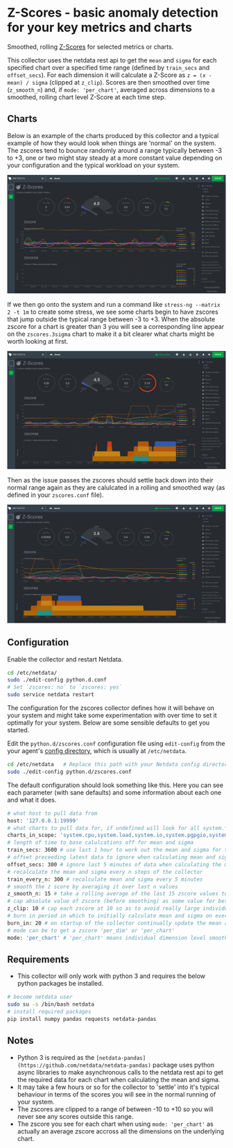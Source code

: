 <!--
---
title: "zscores"
custom_edit_url: https://github.com/netdata/netdata/edit/master/collectors/python.d.plugin/zscores/README.md
---
-->

# Z-Scores - basic anomaly detection for your key metrics and charts

Smoothed, rolling [Z-Scores](https://en.wikipedia.org/wiki/Standard_score) for selected metrics or charts. 

This collector uses the netdata rest api to get the `mean` and `sigma` for each specified chart over a specified time range (defined by `train_secs` and `offset_secs`). For each dimension it will calculate a Z-Score as `z = (x - mean) / sigma` (clipped at `z_clip`). Scores are then smoothed over time (`z_smooth_n`) and, if `mode: 'per_chart'`, averaged across dimensions to a smoothed, rolling chart level Z-Score at each time step.

## Charts

Below is an example of the charts produced by this collector and a typical example of how they would look when things are 'normal' on the system. The zscores tend to bounce randomly around a range typically between -3 to +3, one or two might stay steady at a more constant value depending on your configuration and the typical workload on your system. 

![alt text](https://github.com/andrewm4894/random/blob/master/images/netdata/netdata-zscores-collector-normal.jpg)

If we then go onto the system and run a command like `stress-ng --matrix 2 -t 1m` to create some stress, we see some charts begin to have zscores that jump outside the typical range between -3 to +3. When the absolute zscore for a chart is greater than 3 you will see a corresponding line appear on the `zscores.3sigma` chart to make it a bit clearer what charts might be worth looking at first.

![alt text](https://github.com/andrewm4894/random/blob/master/images/netdata/netdata-zscores-collector-abnormal.jpg)

Then as the issue passes the zscores should settle back down into their normal range again as they are calulcated in a rolling and smoothed way (as defined in your `zscores.conf` file). 

![alt text](https://github.com/andrewm4894/random/blob/master/images/netdata/netdata-zscores-collector-normal-again.jpg)

## Configuration

Enable the collector and restart Netdata.

```bash
cd /etc/netdata/
sudo ./edit-config python.d.conf
# Set `zscores: no` to `zscores: yes`
sudo service netdata restart
```

The configuration for the zscores collector defines how it will behave on your system and might take some experimentation with over time to set it optimally for your system. Below are some sensible defaults to get you started. 

Edit the `python.d/zscores.conf` configuration file using `edit-config` from the your agent's [config
directory](https://learn.netdata.cloud/guides/step-by-step/step-04#find-your-netdataconf-file), which is usually at `/etc/netdata`.

```bash
cd /etc/netdata   # Replace this path with your Netdata config directory, if different
sudo ./edit-config python.d/zscores.conf
```

The default configuration should look something like this. Here you can see each parameter (with sane defaults) and some information about each one and what it does.

```bash
# what host to pull data from
host: '127.0.0.1:19999'
# what charts to pull data for, if undefined will look for all system.* charts
charts_in_scope: 'system.cpu,system.load,system.io,system.pgpgio,system.ram,system.net,system.ip,system.ipv6,system.processes,system.ctxt,system.idlejitter,system.intr,system.softirqs,system.softnet_stat'
# length of time to base calulcations off for mean and sigma
train_secs: 3600 # use last 1 hour to work out the mean and sigma for the zscore
# offset preceeding latest data to ignore when calculating mean and sigma
offset_secs: 300 # ignore last 5 minutes of data when calculating the mean and sigma
# recalculate the mean and sigma every n steps of the collector
train_every_n: 300 # recalculate mean and sigma every 5 minutes
# smooth the z score by averaging it over last n values
z_smooth_n: 15 # take a rolling average of the last 15 zscore values to reduce sensitivity to temporary 'spikes'
# cap absolute value of zscore (before smoothing) as some value for better stability
z_clip: 10 # cap each zscore at 10 so as to avoid really large individual zscores swamping any rolling average
# burn in period in which to initially calculate mean and sigma on every step
burn_in: 20 # on startup of the collector continually update the mean and sigma incase any gaps or inital calculations fail to return
# mode can be to get a zscore 'per_dim' or 'per_chart'
mode: 'per_chart' # 'per_chart' means individual dimension level smoothed zscores will be averaged again to one zscore per chart per time step
```

## Requirements

- This collector will only work with python 3 and requires the below python packages be installed.

```bash
# become netdata user
sudo su -s /bin/bash netdata
# install required packages
pip install numpy pandas requests netdata-pandas
```

## Notes

- Python 3 is required as the `[netdata-pandas](https://github.com/netdata/netdata-pandas)` package uses python async libraries to make asynchronous calls to the netdata rest api to get the required data for each chart when calculating the mean and sigma.
- It may take a few hours or so for the collector to 'settle' into it's typical behaviour in terms of the scores you will see in the normal running of your system.
- The zscores are clipped to a range of between -10 to +10 so you will never see any scores outside this range. 
- The zscore you see for each chart when using `mode: 'per_chart'` as actually an average zscore accross all the dimensions on the underlying chart.   